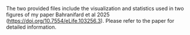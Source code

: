 The two provided files include the visualization and statistics used in two figures of my paper Bahranifard et al 2025 (https://doi.org/10.7554/eLife.103256.3). Please refer to the paper for detailed information. 
